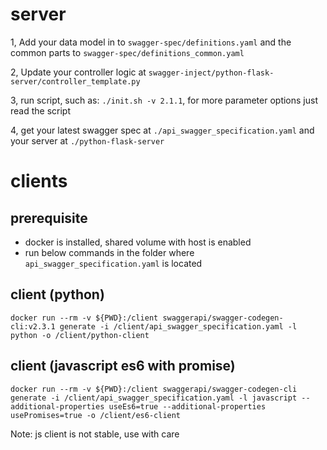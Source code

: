 # server

1, Add your data model in to `swagger-spec/definitions.yaml` and the common parts to `swagger-spec/definitions_common.yaml`

2, Update your controller logic at `swagger-inject/python-flask-server/controller_template.py`

3, run script, such as: `./init.sh -v 2.1.1`, for more parameter options just read the script

4, get your latest swagger spec at `./api_swagger_specification.yaml` and your server at `./python-flask-server`


# clients

## prerequisite

- docker is installed, shared volume with host is enabled
- run below commands in the folder where `api_swagger_specification.yaml` is located

## client (python) 

`docker run --rm -v ${PWD}:/client swaggerapi/swagger-codegen-cli:v2.3.1 generate -i /client/api_swagger_specification.yaml -l python -o /client/python-client`

## client (javascript es6 with promise) 

`docker run --rm -v ${PWD}:/client swaggerapi/swagger-codegen-cli generate -i /client/api_swagger_specification.yaml -l javascript --additional-properties useEs6=true --additional-properties usePromises=true -o /client/es6-client`

Note: js client is not stable, use with care